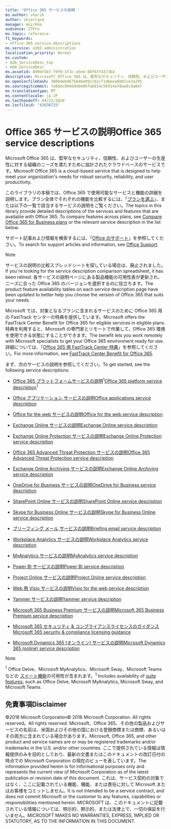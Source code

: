 ```yaml
---
title: 'Office 365 サービスの説明 '
ms.author: sharik
author: skjerland
manager: mnirkhe
audience: ITPro
ms.topic: reference
f1_keywords:
- office-365-service-descriptions
ms.service: o365-administration
localization_priority: Normal
ms.custom:
- Adm_ServiceDesc_top
- Adm_ServiceDesc
ms.assetid: 899bf3b7-f9f0-4f3c-a5e4-88f93f4373b4
description: Microsoft Office 365 は、堅牢なセキュリティ、信頼性、およびユーザーの生産性に対する組織のニーズを満たすために設計されたクラウドベースのサービスです。
ms.openlocfilehash: 38064eb467bb46e09ccb1cf1d6eea6b01ce3a295
ms.sourcegitcommit: 7a68dc894dde0d06fab014c56914a78aa8cda847
ms.translationtype: MT
ms.contentlocale: ja-JP
ms.lasthandoff: 04/21/2020
ms.locfileid: "43638725"
---
```

# <a name="office-365-service-descriptions"></a><span data-ttu-id="c9ea4-103">Office 365 サービスの説明</span><span class="sxs-lookup"><span data-stu-id="c9ea4-103">Office 365 service descriptions</span></span> 

<span data-ttu-id="c9ea4-104">Microsoft Office 365 は、堅牢なセキュリティ、信頼性、およびユーザーの生産性に対する組織のニーズを満たすために設計されたクラウドベースのサービスです。</span><span class="sxs-lookup"><span data-stu-id="c9ea4-104">Microsoft Office 365 is a cloud-based service that is designed to help meet your organization's needs for robust security, reliability, and user productivity.</span></span> 
  
<span data-ttu-id="c9ea4-p101">このライブラリの本稿では、Office 365 で使用可能なサービスと機能の詳細を説明します。プラン全体でそれぞれの機能を比較するには、「[プランを選ぶ](https://go.microsoft.com/fwlink/?LinkID=799177&amp;clcid=0x409)」、または以下の一覧で該当するサービスの説明をご覧ください。</span><span class="sxs-lookup"><span data-stu-id="c9ea4-p101">The topics in this library provide detailed descriptions of the services and features that are available with Office 365. To compare features across plans, see [Compare Office 365 for Business plans](https://go.microsoft.com/fwlink/?LinkID=799177&amp;clcid=0x409) or the relevant service description in the list below.</span></span> 
  
<span data-ttu-id="c9ea4-107">サポート記事および情報を検索するには、「[Office のサポート](https://support.office.com/)」を参照してください。</span><span class="sxs-lookup"><span data-stu-id="c9ea4-107">To search for support articles and information, see [Office Support](https://support.office.com/).</span></span>
  
> [!NOTE]
> <span data-ttu-id="c9ea4-108">サービスの説明の比較スプレッドシートを探している場合は、廃止されました。</span><span class="sxs-lookup"><span data-stu-id="c9ea4-108">If you're looking for the service description comparison spreadsheet, it has been retired.</span></span> <span data-ttu-id="c9ea4-109">各サービスの説明ページにある製品機能の可用性表が更新され、ニーズに合った Office 365 のバージョンを選択するのに役立ちます。</span><span class="sxs-lookup"><span data-stu-id="c9ea4-109">The product feature availability tables on each service description page have been updated to better help you choose the version of Office 365 that suits your needs.</span></span> 
  
<span data-ttu-id="c9ea4-110">Microsoft では、対象となるプランに含まれるサービスのために Office 365 用の FastTrack センターの特典を提供しています。</span><span class="sxs-lookup"><span data-stu-id="c9ea4-110">Microsoft offers the FastTrack Center Benefit for Office 365 for eligible services in eligible plans.</span></span> <span data-ttu-id="c9ea4-111">特典を利用すると、Microsoft の専門家とリモートで作業して、Office 365 環境を使用できる状態にすることができます。</span><span class="sxs-lookup"><span data-stu-id="c9ea4-111">The benefit lets you work remotely with Microsoft specialists to get your Office 365 environment ready for use.</span></span> <span data-ttu-id="c9ea4-112">詳細については、「[Office 365 用 FastTrack Center 特典](https://docs.microsoft.com/fasttrack/O365-fasttrack-benefit-for-office-365)」を参照してください。</span><span class="sxs-lookup"><span data-stu-id="c9ea4-112">For more information, see [FastTrack Center Benefit for Office 365](https://docs.microsoft.com/fasttrack/O365-fasttrack-benefit-for-office-365).</span></span>
  
<span data-ttu-id="c9ea4-113">まず、次のサービスの説明を参照してください。</span><span class="sxs-lookup"><span data-stu-id="c9ea4-113">To get started, see the following service descriptions:</span></span>
  
- <span data-ttu-id="c9ea4-114">[Office 365 プラットフォームサービスの説明](office-365-platform-service-description/office-365-platform-service-description.md)<sup>1</sup></span><span class="sxs-lookup"><span data-stu-id="c9ea4-114">[Office 365 platform service description](office-365-platform-service-description/office-365-platform-service-description.md)<sup>1</sup></span></span>

- [<span data-ttu-id="c9ea4-115">Office アプリケーション サービスの説明</span><span class="sxs-lookup"><span data-stu-id="c9ea4-115">Office applications service description</span></span>](office-applications-service-description/office-applications-service-description.md)

- [<span data-ttu-id="c9ea4-116">Office for the web サービスの説明</span><span class="sxs-lookup"><span data-stu-id="c9ea4-116">Office for the web service description</span></span>](office-online-service-description/office-online-service-description.md)

- [<span data-ttu-id="c9ea4-117">Exchange Online サービスの説明</span><span class="sxs-lookup"><span data-stu-id="c9ea4-117">Exchange Online service description</span></span>](exchange-online-service-description/exchange-online-service-description.md)

- [<span data-ttu-id="c9ea4-118">Exchange Online Protection サービスの説明</span><span class="sxs-lookup"><span data-stu-id="c9ea4-118">Exchange Online Protection service description</span></span>](exchange-online-protection-service-description/exchange-online-protection-service-description.md)

- [<span data-ttu-id="c9ea4-119">Office 365 Advanced Threat Protection サービスの説明</span><span class="sxs-lookup"><span data-stu-id="c9ea4-119">Office 365 Advanced Threat Protection service description</span></span>](office-365-advanced-threat-protection-service-description.md)

- [<span data-ttu-id="c9ea4-120">Exchange Online Archiving サービスの説明</span><span class="sxs-lookup"><span data-stu-id="c9ea4-120">Exchange Online Archiving service description</span></span>](exchange-online-archiving-service-description/exchange-online-archiving-service-description.md)

- [<span data-ttu-id="c9ea4-121">OneDrive for Business サービスの説明</span><span class="sxs-lookup"><span data-stu-id="c9ea4-121">OneDrive for Business service description</span></span>](onedrive-for-business-service-description.md)

- [<span data-ttu-id="c9ea4-122">SharePoint Online サービスの説明</span><span class="sxs-lookup"><span data-stu-id="c9ea4-122">SharePoint Online service description</span></span>](sharepoint-online-service-description/sharepoint-online-service-description.md)

- [<span data-ttu-id="c9ea4-123">Skype for Business Online サービスの説明</span><span class="sxs-lookup"><span data-stu-id="c9ea4-123">Skype for Business Online service description</span></span>](skype-for-business-online-service-description/skype-for-business-online-service-description.md)

- [<span data-ttu-id="c9ea4-124">ブリーフィング メール サービスの説明</span><span class="sxs-lookup"><span data-stu-id="c9ea4-124">Briefing email service description</span></span>](briefing-service-description.md)

- [<span data-ttu-id="c9ea4-125">Workplace Analytics サービスの説明</span><span class="sxs-lookup"><span data-stu-id="c9ea4-125">Workplace Analytics service description</span></span>](workplace-analytics-service-description.md)

- [<span data-ttu-id="c9ea4-126">MyAnalytics サービスの説明</span><span class="sxs-lookup"><span data-stu-id="c9ea4-126">MyAnalytics service description</span></span>](mya-service-description.md)

- [<span data-ttu-id="c9ea4-127">Power BI サービスの説明</span><span class="sxs-lookup"><span data-stu-id="c9ea4-127">Power BI service description</span></span>](power-bi-service-description.md)

- [<span data-ttu-id="c9ea4-128">Project Online サービスの説明</span><span class="sxs-lookup"><span data-stu-id="c9ea4-128">Project Online service description</span></span>](project-online-service-description/project-online-service-description.md)

- [<span data-ttu-id="c9ea4-129">Web 用 Visio サービスの説明</span><span class="sxs-lookup"><span data-stu-id="c9ea4-129">Visio for the web service description</span></span>](visio-online-service-description/visio-online-service-description.md)

- [<span data-ttu-id="c9ea4-130">Yammer サービスの説明</span><span class="sxs-lookup"><span data-stu-id="c9ea4-130">Yammer service description</span></span>](yammer-service-description/yammer-service-description.md)

- [<span data-ttu-id="c9ea4-131">Microsoft 365 Business Premium サービスの説明</span><span class="sxs-lookup"><span data-stu-id="c9ea4-131">Microsoft 365 Business Premium service description</span></span>](microsoft-365-service-descriptions/microsoft-365-business-service-description.md)

- [<span data-ttu-id="c9ea4-132">Microsoft 365 セキュリティ & コンプライアンスライセンスのガイダンス</span><span class="sxs-lookup"><span data-stu-id="c9ea4-132">Microsoft 365 security & compliance licensing guidance</span></span>](microsoft-365-service-descriptions/microsoft-365-tenantlevel-services-licensing-guidance/microsoft-365-security-compliance-licensing-guidance.md)

- [<span data-ttu-id="c9ea4-133">Microsoft Dynamics 365 (オンライン) サービスの説明</span><span class="sxs-lookup"><span data-stu-id="c9ea4-133">Microsoft Dynamics 365 (online) service description</span></span>](microsoft-dynamics-365-online-service-description.md)

> [!NOTE]
> <span data-ttu-id="c9ea4-134"><sup>1</sup> Office Delve、Microsoft MyAnalytics、Microsoft Sway、Microsoft Teams などの [スイート機能](https://docs.microsoft.com/office365/servicedescriptions/office-365-platform-service-description/office-365-suite-features)の可用性が含まれます。</span><span class="sxs-lookup"><span data-stu-id="c9ea4-134"><sup>1</sup> Includes availability of [suite features](https://docs.microsoft.com/office365/servicedescriptions/office-365-platform-service-description/office-365-suite-features), such as Office Delve, Microsoft MyAnalytics, Microsoft Sway, and Microsoft Teams.</span></span>
  
## <a name="disclaimer"></a><span data-ttu-id="c9ea4-135">免責事項</span><span class="sxs-lookup"><span data-stu-id="c9ea4-135">Disclaimer</span></span>

<span data-ttu-id="c9ea4-136">&copy;2018 Microsoft Corporation</span><span class="sxs-lookup"><span data-stu-id="c9ea4-136">&copy; 2018 Microsoft Corporation.</span></span> <span data-ttu-id="c9ea4-137">All rights reserved。</span><span class="sxs-lookup"><span data-stu-id="c9ea4-137">All rights reserved.</span></span> <span data-ttu-id="c9ea4-138">Microsoft、Office 365、その他の製品およびサービスの名前は、米国およびその他の国における登録商標または商標、あるいはその両方に含まれている場合があります。</span><span class="sxs-lookup"><span data-stu-id="c9ea4-138">Microsoft, Office 365, and other product and service names are or may be registered trademarks and/or trademarks in the U.S. and/or other countries.</span></span> <span data-ttu-id="c9ea4-139">ここで提供されている情報は情報提供のみを目的としており、最新の文書またはこのドキュメントの改訂日付の時点での Microsoft Corporation の現在のビューを表しています。</span><span class="sxs-lookup"><span data-stu-id="c9ea4-139">The information provided herein is for informational purposes only and represents the current view of Microsoft Corporation as of the latest publication or revision date of this document.</span></span> <span data-ttu-id="c9ea4-140">これは、サービス契約の対象ではなく、ここに記載されている機能、機能、または責任に対して Microsoft またはお客様をコミットしません。</span><span class="sxs-lookup"><span data-stu-id="c9ea4-140">It is not intended to be a service contract, and does not commit Microsoft or the customer to any features, capabilities or responsibilities mentioned herein.</span></span> <span data-ttu-id="c9ea4-141">MICROSOFT は、このドキュメントに記載されている情報については、明示的、黙示的、または法律上で、一切の保証を行いません。</span><span class="sxs-lookup"><span data-stu-id="c9ea4-141">MICROSOFT MAKES NO WARRANTIES, EXPRESS, IMPLIED OR STATUTORY, AS TO THE INFORMATION IN THIS DOCUMENT.</span></span>
 